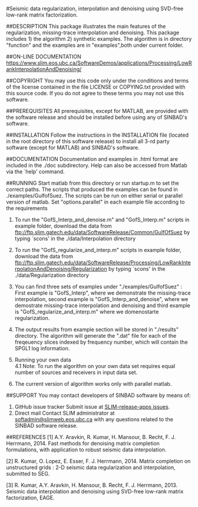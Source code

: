 #Seismic data regularization, interpolation and denoising using SVD-free low-rank matrix factorization.

##DESCRIPTION
This package illustrates the main features of the regularization, missing-trace 
    interpolation and denoising. This package includes 1) the algorithm 
    2) synthetic examples. The algorithm is in directory "function" 
    and the examples are in "examples",both under current folder.

##ON-LINE DOCUMENTATION
<https://www.slim.eos.ubc.ca/SoftwareDemos/applications/Processing/LowRankInterpolationAndDenoising/>

##COPYRIGHT
You may use this code only under the conditions and terms of the
    license contained in the file LICENSE or COPYING.txt provided with
    this source code. If you do not agree to these terms you may not
    use this software.

##PREREQUISITES
All prerequisites, except for MATLAB, are provided with the
    software release and should be installed before using any of
    SINBAD's software.

##INSTALLATION
Follow the instructions in the INSTALLATION file (located in the
    root directory of this software release) to install all 3-rd party
    software (except for MATLAB) and SINBAD's software.

##DOCUMENTATION
Documentation and examples in .html format are included in the ./doc subdirectory.
    Help can also be accessed from Matlab via the `help' command.

##RUNNING
Start matlab from this directory or run startup.m to set the correct paths. The scripts 
     that produced the examples can be found in ./examples/GulfofSuez. The scripts can be run on
     either serial or parallel version of matlab. Set "options.parallel" in each example file
     according to the requirements 

1. To run the "GofS_Interp_and_denoise.m" and "GofS_Interp.m" scripts in example folder, download the data from
    	 <ftp://ftp.slim.gatech.edu/data/SoftwareRelease/Common/GulfOfSuez>
        by typing `scons' in the ./data/Interpolation directory

2. To run the "GofS_regularize_and_interp.m" scripts in example folder, download the data from
    	 <ftp://ftp.slim.gatech.edu/data/SoftwareRelease/Processing/LowRankInterpolationAndDenoising/Regularization>
        by typing `scons' in the ./data/Regularization directory

2. You can find three sets of examples under "./examples/GulfofSuez" : First example
        is "GofS_Interp", where we demonstrate the missing-trace interpolation,
        second example is "GofS_Interp_and_denoise", where we demostrate
        missing-trace interpolation and denoising and third example is "GofS_regularize_and_interp.m"
        where we domenostarte regularization.  

3. The output results from example section will be stored in "./results"
        directory. The algorithm will generate the ".dat" file for each of the freqeuency
        slices indexed by frequency number, which will contain the SPGL1 log
        information.

4. Running your own data<br />
    4.1 Note: To run the algorithm on your own data set requires 
          equal number of sources and receivers in input data set.

5. The current version of algorithm works only with parallel matlab.

##SUPPORT
You may contact developers of SINBAD software by means of:

1. GitHub issue tracker
      Submit issue at [SLIM-release-apps issues](https://github.com/SINBADconsortium/SLIM-release-apps/issues).
2. Direct mail
      Contact SLIM administrator at <softadmin@slimweb.eos.ubc.ca> with any
      questions related to the SINBAD software release.


##REFERENCES
 [1] A.Y. Aravkin, R. Kumar, H. Mansour, B. Recht, F. J. Herrmann, 2014. Fast methods for denoising matrix completion formulations, with application to robust seismic data interpolation.

 [2] R. Kumar, O. Lopez, E. Esser, F. J. Herrmann, 2014. Matrix completion on unstructured grids : 2-D seismic data regularization and interpolation, submitted to SEG.

 [3] R. Kumar, A.Y. Aravkin, H. Mansour, B. Recht, F. J. Herrmann, 2013. Seismic data interpolation and denoising using SVD-free low-rank matrix factorization, EAGE.
